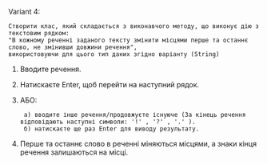 Variant 4:

 	Створити клас, який складається з виконавчого методу, що виконує дію з текстовим рядком:
  	"В кожному реченні заданого тексту змінити місцями перше та останнє слово, не змінивши довжини речення",
   	використовуючи для цього тип даних згідно варіанту (String)

1) Вводите речення.
2) Натискаєте Enter, щоб перейти на наступний рядок.
3) АБО:
   
		а) вводите інше речення/продовжуєте існуюче (За кінець речення відповідають наступні символи: '!' , '?' , '.' ).
		б) натискаєте ще раз Enter для виводу результату.
5) Перше та останнє слово в реченні міняються місцями, а знаки кінця речення залишаються на місці.
